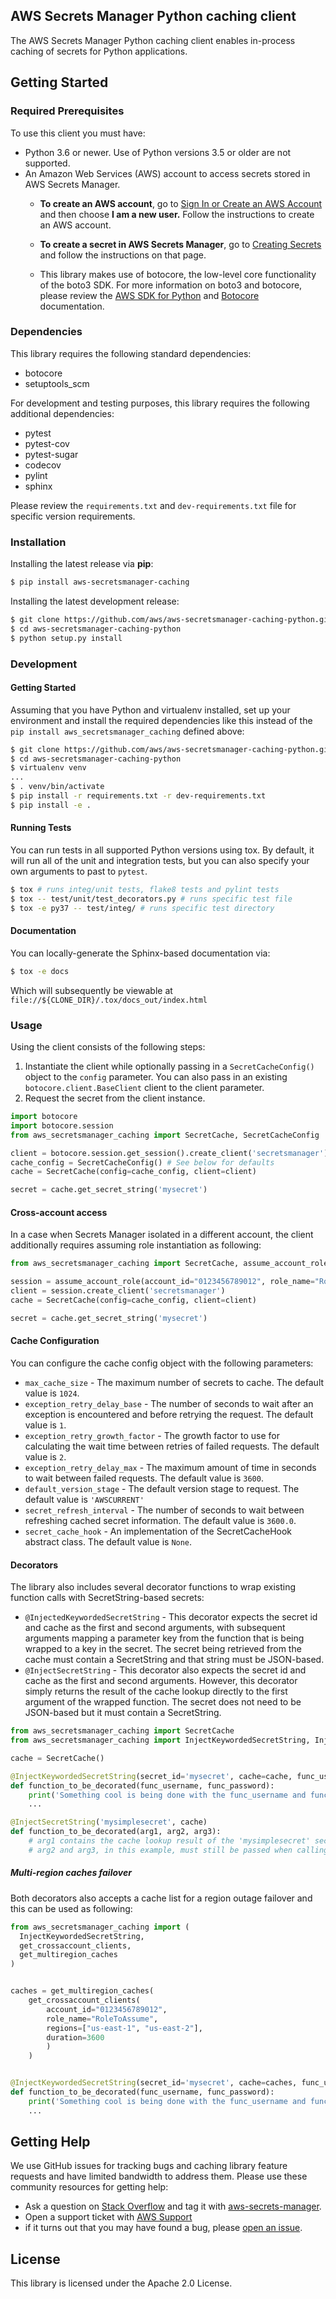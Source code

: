 ## AWS Secrets Manager Python caching client

The AWS Secrets Manager Python caching client enables in-process caching of secrets for Python applications.

## Getting Started

### Required Prerequisites

To use this client you must have:

* Python 3.6 or newer.  Use of Python versions 3.5 or older are not supported.
* An Amazon Web Services (AWS) account to access secrets stored in AWS Secrets Manager.
  * **To create an AWS account**, go to [Sign In or Create an AWS Account](https://portal.aws.amazon.com/gp/aws/developer/registration/index.html) and then choose **I am a new user.** Follow the instructions to create an AWS account.

  * **To create a secret in AWS Secrets Manager**, go to [Creating Secrets](https://docs.aws.amazon.com/secretsmanager/latest/userguide/manage_create-basic-secret.html) and follow the instructions on that page.

  * This library makes use of botocore, the low-level core functionality of the boto3 SDK.  For more information on boto3 and botocore, please review the [AWS SDK for Python](https://aws.amazon.com/sdk-for-python/) and [Botocore](https://botocore.amazonaws.com/v1/documentation/api/latest/index.html) documentation. 

### Dependencies
This library requires the following standard dependencies:
* botocore
* setuptools_scm

For development and testing purposes, this library requires the following additional dependencies:
* pytest
* pytest-cov
* pytest-sugar
* codecov
* pylint
* sphinx

Please review the `requirements.txt` and `dev-requirements.txt` file for specific version requirements.

### Installation
Installing the latest release via **pip**:
```bash
$ pip install aws-secretsmanager-caching
```

Installing the latest development release:
```bash
$ git clone https://github.com/aws/aws-secretsmanager-caching-python.git
$ cd aws-secretsmanager-caching-python
$ python setup.py install
```

### Development
#### Getting Started
Assuming that you have Python and virtualenv installed, set up your environment and install the required dependencies like this instead of the `pip install aws_secretsmanager_caching` defined above:

```bash
$ git clone https://github.com/aws/aws-secretsmanager-caching-python.git
$ cd aws-secretsmanager-caching-python
$ virtualenv venv
...
$ . venv/bin/activate
$ pip install -r requirements.txt -r dev-requirements.txt
$ pip install -e .
```

#### Running Tests
You can run tests in all supported Python versions using tox. By default, it will run all of the unit and integration tests, but you can also specify your own arguments to past to `pytest`.
```bash
$ tox # runs integ/unit tests, flake8 tests and pylint tests
$ tox -- test/unit/test_decorators.py # runs specific test file
$ tox -e py37 -- test/integ/ # runs specific test directory
```

#### Documentation
You can locally-generate the Sphinx-based documentation via:
```bash
$ tox -e docs
```
Which will subsequently be viewable at `file://${CLONE_DIR}/.tox/docs_out/index.html`

### Usage
Using the client consists of the following steps:
1.  Instantiate the client while optionally passing in a `SecretCacheConfig()` object to the `config` parameter.  You can also pass in an existing `botocore.client.BaseClient` client to the client parameter.
2.  Request the secret from the client instance.
```python
import botocore
import botocore.session
from aws_secretsmanager_caching import SecretCache, SecretCacheConfig

client = botocore.session.get_session().create_client('secretsmanager')
cache_config = SecretCacheConfig() # See below for defaults
cache = SecretCache(config=cache_config, client=client)

secret = cache.get_secret_string('mysecret')
```

#### Cross-account access
In a case when Secrets Manager isolated in a different account, the client additionally requires assuming role instantiation as following:
```python
from aws_secretsmanager_caching import SecretCache, assume_account_role

session = assume_account_role(account_id="0123456789012", role_name="RoleToAssume", duration=3600)
client = session.create_client('secretsmanager')
cache = SecretCache(config=cache_config, client=client)

secret = cache.get_secret_string('mysecret')
```

#### Cache Configuration
You can configure the cache config object with the following parameters:
* `max_cache_size` - The maximum number of secrets to cache.  The default value is `1024`.
* `exception_retry_delay_base` - The number of seconds to wait after an exception is encountered and before retrying the request.  The default value is `1`.
* `exception_retry_growth_factor` - The growth factor to use for calculating the wait time between retries of failed requests.  The default value is `2`.
* `exception_retry_delay_max` - The maximum amount of time in seconds to wait between failed requests.  The default value is `3600`.
* `default_version_stage` - The default version stage to request.  The default value is `'AWSCURRENT'`
* `secret_refresh_interval` - The number of seconds to wait between refreshing cached secret information.  The default value is `3600.0`.
* `secret_cache_hook` - An implementation of the SecretCacheHook abstract class.  The default value is `None`.

#### Decorators
The library also includes several decorator functions to wrap existing function calls with SecretString-based secrets:
* `@InjectedKeywordedSecretString` - This decorator expects the secret id and cache as the first and second arguments, with subsequent arguments mapping a parameter key from the function that is being wrapped to a key in the secret.  The secret being retrieved from the cache must contain a SecretString and that string must be JSON-based.
* `@InjectSecretString` - This decorator also expects the secret id and cache as the first and second arguments.  However, this decorator simply returns the result of the cache lookup directly to the first argument of the wrapped function.  The secret does not need to be JSON-based but it must contain a SecretString.
```python
from aws_secretsmanager_caching import SecretCache
from aws_secretsmanager_caching import InjectKeywordedSecretString, InjectSecretString

cache = SecretCache()

@InjectKeywordedSecretString(secret_id='mysecret', cache=cache, func_username='username', func_password='password')
def function_to_be_decorated(func_username, func_password):
    print('Something cool is being done with the func_username and func_password arguments here')
    ...

@InjectSecretString('mysimplesecret', cache)
def function_to_be_decorated(arg1, arg2, arg3):
    # arg1 contains the cache lookup result of the 'mysimplesecret' secret.
    # arg2 and arg3, in this example, must still be passed when calling function_to_be_decorated().
```


##### Multi-region caches failover
Both decorators also accepts a cache list for a region outage failover and this can be used as following:
```python
from aws_secretsmanager_caching import (
  InjectKeywordedSecretString,
  get_crossaccount_clients,
  get_multiregion_caches
)


caches = get_multiregion_caches(
    get_crossaccount_clients(
        account_id="0123456789012",
        role_name="RoleToAssume",
        regions=["us-east-1", "us-east-2"],
        duration=3600
        )
    )


@InjectKeywordedSecretString(secret_id='mysecret', cache=caches, func_username='username', func_password='password')
def function_to_be_decorated(func_username, func_password):
    print('Something cool is being done with the func_username and func_password arguments here')
    ...

```

## Getting Help
We use GitHub issues for tracking bugs and caching library feature requests and have limited bandwidth to address them. Please use these community resources for getting help:
* Ask a question on [Stack Overflow](https://stackoverflow.com/) and tag it with [aws-secrets-manager](https://stackoverflow.com/questions/tagged/aws-secrets-manager).
* Open a support ticket with [AWS Support](https://console.aws.amazon.com/support/home#/)
* if it turns out that you may have found a bug, please [open an issue](https://github.com/aws/aws-secretsmanager-caching-python/issues/new). 
## License

This library is licensed under the Apache 2.0 License. 
